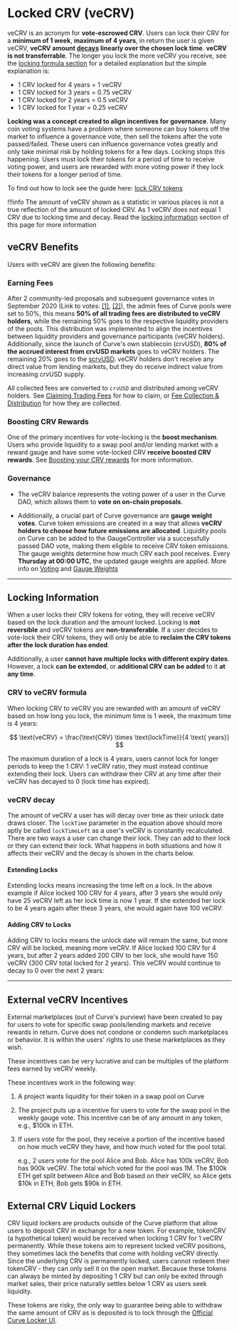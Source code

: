 <h1>Locked CRV (veCRV)</h1>

veCRV is an acronym for **vote-escrowed CRV**.  Users can lock their CRV for a **minimum of 1 week**, **maximum of 4 years**, in return the user is given veCRV, **veCRV amount [decays](#vecrv-decay) linearly over the chosen lock time**.  **veCRV is not transferrable**.  The longer you lock the more veCRV you receive, see the [locking formula section](#crv-to-vecrv-formula) for a detailed explanation but the simple explanation is:

- 1 CRV locked for 4 years = 1 veCRV
- 1 CRV locked for 3 years = 0.75 veCRV
- 1 CRV locked for 2 years = 0.5 veCRV
- 1 CRV locked for 1 year = 0.25 veCRV

**Locking was a concept created to align incentives for governance**.  Many coin voting systems have a problem where someone can buy tokens off the market to influence a governance vote, then sell the tokens after the vote passed/failed.  These users can influence governance votes greatly and only take minimal risk by holding tokens for a few days.  Locking stops this happening.  Users must lock their tokens for a period of time to receive voting power, and users are rewarded with more voting power if they lock their tokens for a longer period of time.

To find out how to lock see the guide here: [lock CRV tokens](./locking-your-crv.md)

!!!info
    The amount of veCRV shown as a statistic in various places is not a true reflection of the amount of locked CRV.  As 1 veCRV does not equal 1 CRV due to locking time and decay.  Read the [locking information](#locking-information) section of this page for more information

## **veCRV Benefits**

Users with veCRV are given the following benefits:

### **Earning Fees**

After 2 community-led proposals and subsequent governance votes in September 2020 (Link to votes: [[1]](https://curvemonitor.com/#/dao/proposal/parameter/2), [[2]](https://curvemonitor.com/#/dao/proposal/parameter/3)), the admin fees of Curve pools were set to 50%, this means **50% of all trading fees are distributed to veCRV holders**, while the remaining 50% goes to the respective liquidity providers of the pools. This distribution was implemented to align the incentives between liquidity providers and governance participants (veCRV holders). Additionally, since the launch of Curve's own stablecoin (crvUSD), **80% of the accrued interest from crvUSD markets** goes to veCRV holders. The remaining 20% goes to the [scrvUSD](../crvusd/scrvusd.md). veCRV holders don't receive any direct value from lending markets, but they do receive indirect value from increasing crvUSD supply.

All collected fees are converted to `crvUSD`  and distributed among veCRV holders. See [Claiming Trading Fees](./claiming-trading-fees.md) for how to claim, or [Fee Collection & Distribution](./fee-collection-distribution.md) for how they are collected.

### **Boosting CRV Rewards**

One of the primary incentives for vote-locking is the **boost mechanism**. Users who provide liquidity to a swap pool and/or lending market with a reward gauge and have some vote-locked CRV **receive boosted CRV rewards**.  See [Boosting your CRV rewards](../reward-gauges/boosting-your-crv-rewards.md) for more information.

### **Governance**

- The veCRV balance represents the voting power of a user in the Curve DAO, which allows them to **vote on on-chain proposals**. 

- Additionally, a crucial part of Curve governance are **gauge weight votes**. Curve token emissions are created in a way that allows **veCRV holders to choose how future emissions are allocated**. Liquidity pools on Curve can be added to the GaugeController via a successfully passed DAO vote, making them eligible to receive CRV token emissions. The gauge weights determine how much CRV each pool receives. Every **Thursday at 00:00 UTC**, the updated gauge weights are applied.  More info on [Voting](../governance/voting.md) and [Gauge Weights](../reward-gauges/gauge-weights.md)

---

## **Locking Information**

When a user locks their CRV tokens for voting, they will receive veCRV based on the lock duration and the amount locked. Locking is **not reversible** and veCRV tokens are **non-transferable**. If a user decides to vote-lock their CRV tokens, they will only be able to **reclaim the CRV tokens after the lock duration has ended**.

Additionally, a user **cannot have multiple locks with different expiry dates**. However, a lock **can be extended**, or **additional CRV can be added** to it **at any time**.

### **CRV to veCRV formula**

When locking CRV to veCRV you are rewarded with an amount of veCRV based on how long you lock, the minimum time is 1 week, the maximum time is 4 years:

$$ \text{veCRV} = \frac{\text{CRV} \times \text{lockTime}}{4 \text{ years}} $$

The maximum duration of a lock is 4 years, users cannot lock for longer periods to keep the 1 CRV: 1 veCRV ratio, they must instead continue extending their lock.  Users can withdraw their CRV at any time after their veCRV has decayed to 0 (lock time has expired).

### **veCRV decay**

The amount of veCRV a user has will decay over time as their unlock date draws closer.  The `lockTime` parameter in the equation above should more aptly be called `lockTimeLeft` as a user's veCRV is constantly recalculated.  There are two ways a user can change their lock.  They can add to their lock or they can extend their lock.  What happens in both situations and how it affects their veCRV and the decay is shown in the charts below.

#### **Extending Locks**

Extending locks means increasing the time left on a lock.  In the above example if Alice locked 100 CRV for 4 years, after 3 years she would only have 25 veCRV left as her lock time is now 1 year.  If she extended her lock to be 4 years again after these 3 years, she would again have 100 veCRV:

<canvas id="extendLockChart"></canvas>

#### **Adding CRV to Locks**

Adding CRV to locks means the unlock date will remain the same, but more CRV will be locked, meaning more veCRV. If Alice locked 100 CRV for 4 years, but after 2 years added 200 CRV to her lock, she would have 150 veCRV (300 CRV total locked for 2 years).  This veCRV would continue to decay to 0 over the next 2 years:

<canvas id="addLockChart"></canvas>

---

## **External veCRV Incentives**

External marketplaces (out of Curve's purview) have been created to pay for users to vote for specific swap pools/lending markets and receive rewards in return.  Curve does not condone or condemn such marketplaces or behavior.  It is within the users' rights to use these marketplaces as they wish.

These incentives can be very lucrative and can be multiples of the platform fees earned by veCRV weekly.

These incentives work in the following way:

1. A project wants liquidity for their token in a swap pool on Curve
2. The project puts up a incentive for users to vote for the swap pool in the weekly gauge vote.  This incentive can be of any amount in any token, e.g., $100k in ETH.
3. If users vote for the pool, they receive a portion of the incentive based on how much veCRV they have, and how much voted for the pool total.  

    e.g., 2 users vote for the pool Alice and Bob.  Alice has 100k veCRV, Bob has 900k veCRV.  The total which voted for the pool was 1M.  The $100k ETH get split between Alice and Bob based on their veCRV, so Alice gets $10k in ETH, Bob gets $90k in ETH.

## **External CRV Liquid Lockers**

CRV liquid lockers are products outside of the Curve platform that allow users to deposit CRV in exchange for a new token. For example, tokenCRV (a hypothetical token) would be received when locking 1 CRV for 1 veCRV permanently. While these tokens aim to represent locked veCRV positions, they sometimes lack the benefits that come with holding veCRV directly. Since the underlying CRV is permanently locked, users cannot redeem their tokenCRV - they can only sell it on the open market. Because these tokens can always be minted by depositing 1 CRV but can only be exited through market sales, their price naturally settles below 1 CRV as users seek liquidity.

These tokens are risky, the only way to guarantee being able to withdraw the same amount of CRV as is deposited is to lock through the [Official Curve Locker UI](https://curve.finance/dao/ethereum/vecrv/create/).


<script src="https://cdn.jsdelivr.net/npm/chart.js"></script>
<script src="https://cdn.jsdelivr.net/npm/chartjs-adapter-date-fns/dist/chartjs-adapter-date-fns.bundle.min.js"></script>
<script src="https://cdn.jsdelivr.net/npm/chartjs-plugin-annotation"></script>
<script src="/javascripts/vecrv-overview.js"></script>